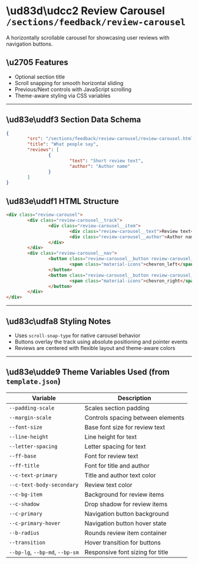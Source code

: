 # \ud83d\udcc2 Review Carousel `/sections/feedback/review-carousel`

A horizontally scrollable carousel for showcasing user reviews with navigation buttons.

## \u2705 Features

- Optional section title
- Scroll snapping for smooth horizontal sliding
- Previous/Next controls with JavaScript scrolling
- Theme-aware styling via CSS variables

---

## \ud83e\uddf3 Section Data Schema

```json
{
        "src": "/sections/feedback/review-carousel/review-carousel.html",
        "title": "What people say",
        "reviews": [
                {
                        "text": "Short review text",
                        "author": "Author name"
                }
        ]
}
```

## \ud83e\uddf1 HTML Structure

```html
<div class="review-carousel">
        <div class="review-carousel__track">
                <div class="review-carousel__item">
                        <div class="review-carousel__text">Review text</div>
                        <div class="review-carousel__author">Author name</div>
                </div>
        </div>
        <div class="review-carousel__nav">
                <button class="review-carousel__button review-carousel__button--prev">
                        <span class="material-icons">chevron_left</span>
                </button>
                <button class="review-carousel__button review-carousel__button--next">
                        <span class="material-icons">chevron_right</span>
                </button>
        </div>
</div>
```

---

## \ud83c\udfa8 Styling Notes

- Uses `scroll-snap-type` for native carousel behavior
- Buttons overlay the track using absolute positioning and pointer events
- Reviews are centered with flexible layout and theme-aware colors

---

## \ud83e\udde9 Theme Variables Used (from `template.json`)

| Variable                          | Description                              |
| --------------------------------- | ---------------------------------------- |
| `--padding-scale`                 | Scales section padding                   |
| `--margin-scale`                  | Controls spacing between elements        |
| `--font-size`                     | Base font size for review text           |
| `--line-height`                   | Line height for text                     |
| `--letter-spacing`                | Letter spacing for text                  |
| `--ff-base`                       | Font for review text                     |
| `--ff-title`                      | Font for title and author                |
| `--c-text-primary`                | Title and author text color              |
| `--c-text-body-secondary`         | Review text color                        |
| `--c-bg-item`                     | Background for review items              |
| `--c-shadow`                      | Drop shadow for review items             |
| `--c-primary`                     | Navigation button background             |
| `--c-primary-hover`               | Navigation button hover state            |
| `--b-radius`                      | Rounds review item container             |
| `--transition`                    | Hover transition for buttons             |
| `--bp-lg`, `--bp-md`, `--bp-sm`   | Responsive font sizing for title         |
